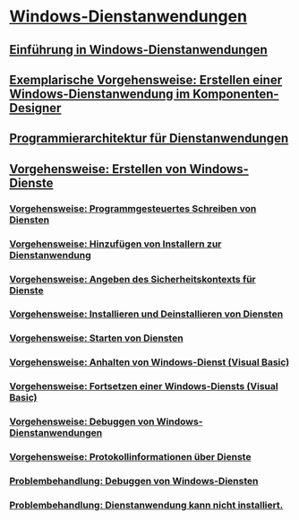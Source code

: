 # [Windows-Dienstanwendungen](index.md)
## [Einführung in Windows-Dienstanwendungen](introduction-to-windows-service-applications.md)
## [Exemplarische Vorgehensweise: Erstellen einer Windows-Dienstanwendung im Komponenten-Designer](walkthrough-creating-a-windows-service-application-in-the-component-designer.md)
## [Programmierarchitektur für Dienstanwendungen](service-application-programming-architecture.md)
## [Vorgehensweise: Erstellen von Windows-Dienste](how-to-create-windows-services.md)
### [Vorgehensweise: Programmgesteuertes Schreiben von Diensten](how-to-write-services-programmatically.md)
### [Vorgehensweise: Hinzufügen von Installern zur Dienstanwendung](how-to-add-installers-to-your-service-application.md)
### [Vorgehensweise: Angeben des Sicherheitskontexts für Dienste](how-to-specify-the-security-context-for-services.md)
### [Vorgehensweise: Installieren und Deinstallieren von Diensten](how-to-install-and-uninstall-services.md)
### [Vorgehensweise: Starten von Diensten](how-to-start-services.md)
### [Vorgehensweise: Anhalten von Windows-Dienst (Visual Basic)](how-to-pause-a-windows-service-visual-basic.md)
### [Vorgehensweise: Fortsetzen einer Windows-Diensts (Visual Basic)](how-to-continue-a-windows-service-visual-basic.md)
### [Vorgehensweise: Debuggen von Windows-Dienstanwendungen](how-to-debug-windows-service-applications.md)
### [Vorgehensweise: Protokollinformationen über Dienste](how-to-log-information-about-services.md)
### [Problembehandlung: Debuggen von Windows-Diensten](troubleshooting-debugging-windows-services.md)
### [Problembehandlung: Dienstanwendung kann nicht installiert.](troubleshooting-service-application-wont-install.md)
